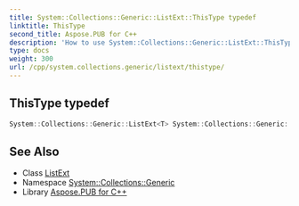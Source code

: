 ```yaml
---
title: System::Collections::Generic::ListExt::ThisType typedef
linktitle: ThisType
second_title: Aspose.PUB for C++
description: 'How to use System::Collections::Generic::ListExt::ThisType typedef of System::Collections::Generic::ListExt class in C++.'
type: docs
weight: 300
url: /cpp/system.collections.generic/listext/thistype/
---
```

## ThisType typedef




```cpp
System::Collections::Generic::ListExt<T> System::Collections::Generic::ListExt< T >::ThisType
```

## See Also

* Class [ListExt](../)
* Namespace [System::Collections::Generic](../../)
* Library [Aspose.PUB for C++](../../../)
